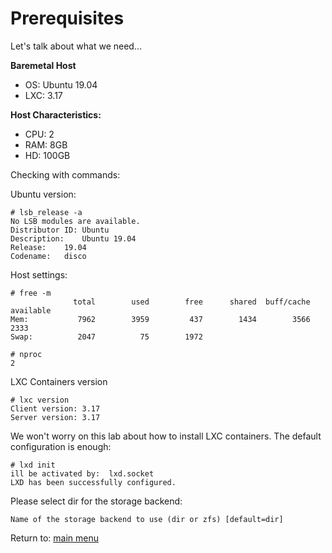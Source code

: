 # Prerequisites

Let's talk about what we need...

**Baremetal Host**
- OS: Ubuntu 19.04
- LXC: 3.17

**Host Characteristics:**
- CPU: 2
- RAM: 8GB
- HD: 100GB

Checking with commands:

Ubuntu version:
```
# lsb_release -a
No LSB modules are available.
Distributor ID:	Ubuntu
Description:	Ubuntu 19.04
Release:	19.04
Codename:	disco
```

Host settings:
```
# free -m
              total        used        free      shared  buff/cache   available
Mem:           7962        3959         437        1434        3566        2333
Swap:          2047          75        1972

# nproc
2

```
LXC Containers version
```
# lxc version
Client version: 3.17
Server version: 3.17
```

We won't worry on this lab about how to install LXC containers. The default configuration is enough:
```
# lxd init
ill be activated by:  lxd.socket
LXD has been successfully configured.
```
Please select dir for the storage backend:
```
Name of the storage backend to use (dir or zfs) [default=dir]
```



Return to: [main menu](https://github.com/jimenezcorzo/Kubernetes-The-Hard-Way-15.3-LXC/blob/master/Readme.md)
